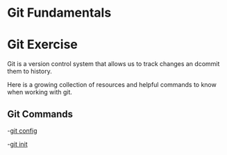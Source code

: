 # Git Fundamentals

# Git Exercise

Git is a version control system that allows us to track changes an dcommit them to history.

Here is a growing collection of resources and helpful commands to know when working with git.

## Git Commands
-[git config](./Commands/Config.md)

-[git init](./Commands/Init.md)